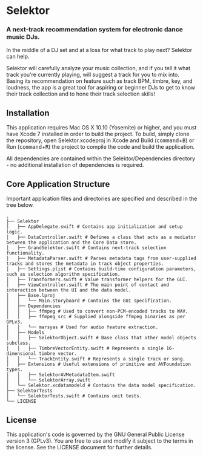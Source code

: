 # Selektor
### A next-track recommendation system for electronic dance music DJs.

In the middle of a DJ set and at a loss for what track to play next? Selektor can help.

Selektor will carefully analyze your music collection, and if you tell it what track you're currently playing, will suggest a track for you to mix into. Basing its recommendation on feature such as track BPM, timbre, key, and loudness, the app is a great tool for aspiring or beginner DJs to get to know their track collection and to hone their track selection skills!

## Installation

This application requires Mac OS X 10.10 (Yosemite) or higher, and you must have Xcode 7 installed in order to build the project. To build, simply clone the repository, open Selektor.xcodeproj in Xcode and Build (<kbd>command</kbd>+<kbd>B</kbd>) or Run (<kbd>command</kbd>+<kbd>R</kbd>) the project to compile the code and build the application.

All dependencies are contained within the Selektor/Dependencies directory - no additional installation of dependencies is required.

## Core Application Structure

Important application files and directories are specified and described in the tree below.

```aconf
.
├── Selektor
│   ├── AppDelegate.swift # Contains app initialization and setup logic.
│   ├── DataController.swift # Defines a class that acts as a mediator between the application and the Core Data store.
│   ├── GrandSelektor.swift # Contains next-track selection functionality.
│   ├── MetadataParser.swift # Parses metadata tags from user-supplied tracks and stores the metadata in track object properties.
│   ├── Settings.plist # Contains build-time configuration parameters, such as selection algorithm specification.
│   ├── Transformers.swift # Value transformer helpers for the GUI.
│   ├── ViewController.swift # The main point of contact and interaction between the UI and the data model.
│   ├── Base.lproj
│   │   └── Main.storyboard # Contains the GUI specification.
│   ├── Dependencies
│   │   ├── ffmpeg # Used to convert non-PCM-encoded tracks to WAV.
│   │   ├── ffmpeg_src # Supplied alongside ffmpeg binaries as per GPLv3.
│   │   └── marsyas # Used for audio feature extraction.
│   ├── Models
│   │   ├── SelektorObject.swift # Base class that other model objects subclass.
│   │   ├── TimbreVectorEntity.swift # Represents a single 16-dimensional timbre vector.
│   │   └── TrackEntity.swift # Represents a single track or song.
│   ├── Extensions # Useful extensions of primitive and AVFoundation types.
│   │   ├── SelektorAVMetadataItem.swift
│   │   └── SelektorArray.swift
│   └── Selektor.xcdatamodeld # Contains the data model specification.
├── SelektorTests
│   └── SelektorTests.swift # Contains unit tests.
└── LICENSE
```

## License

This application's code is governed by the GNU General Public License version 3 (GPLv3). You are free to use and modify it subject to the terms in the license. See the LICENSE document for further details.
